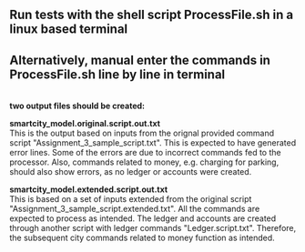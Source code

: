 ## Run tests with the shell script ProcessFile.sh in a linux based terminal

## Alternatively, manual enter the commands in ProcessFile.sh line by line in terminal

\
**two output files should be created:**

**smartcity_model.original.script.out.txt**\
This is the output based on inputs from the orignal provided command script "Assignment_3_sample_script.txt".  This is expected to have generated error lines.  Some of the errors are due to incorrect commands fed to the processor.  Also, commands related to money, e.g. charging for parking, should also show errors, as no ledger or accounts were created.

**smartcity_model.extended.script.out.txt**\
This is based on a set of inputs extended from the original script "Assignment_3_sample_script.extended.txt".  All the commands are expected to process as intended.  The ledger and accounts are created through another script with ledger commands "Ledger.script.txt".  Therefore, the subsequent city commands related to money function as intended.